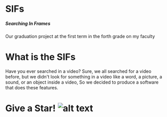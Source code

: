 # SIFs 
##### Searching In Frames 
Our graduation project at the first term in the forth grade on my faculty 

# What is the SIFs
Have you ever searched in a video?
Sure, we all searched for a video before, but we didn't look for something in a video like a word, a picture, a sound, or an object inside a video, So we decided to produce a software that does these features.

  # Give a Star! ![alt text](https://typography.guru/xmodules/emoji/2b50.png "Star") 
  
